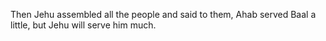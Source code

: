 Then Jehu assembled all the people and said to them, Ahab served Baal a little, but Jehu will serve him much.
